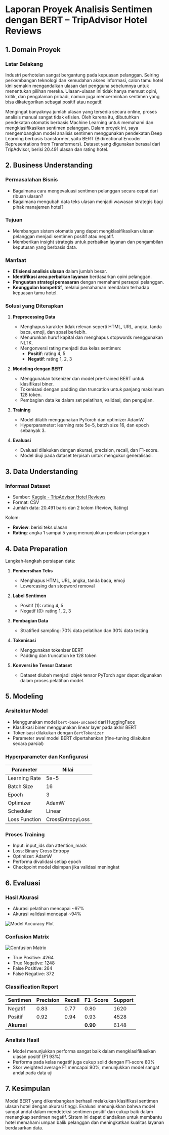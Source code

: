 # Laporan Proyek Analisis Sentimen dengan BERT – TripAdvisor Hotel Reviews

## 1. Domain Proyek

### Latar Belakang

Industri perhotelan sangat bergantung pada kepuasan pelanggan. Seiring perkembangan teknologi dan kemudahan akses informasi, calon tamu hotel kini semakin mengandalkan ulasan dari pengguna sebelumnya untuk menentukan pilihan mereka. Ulasan-ulasan ini tidak hanya memuat opini, kritik, dan pengalaman pribadi, namun juga mencerminkan sentimen yang bisa dikategorikan sebagai positif atau negatif.

Mengingat banyaknya jumlah ulasan yang tersedia secara online, proses analisis manual sangat tidak efisien. Oleh karena itu, dibutuhkan pendekatan otomatis berbasis Machine Learning untuk memahami dan mengklasifikasikan sentimen pelanggan. Dalam proyek ini, saya mengembangkan model analisis sentimen menggunakan pendekatan Deep Learning berbasis transformer, yaitu BERT (Bidirectional Encoder Representations from Transformers). Dataset yang digunakan berasal dari TripAdvisor, berisi 20.491 ulasan dan rating hotel.

## 2. Business Understanding

### Permasalahan Bisnis

- Bagaimana cara mengevaluasi sentimen pelanggan secara cepat dari ribuan ulasan?
- Bagaimana mengubah data teks ulasan menjadi wawasan strategis bagi pihak manajemen hotel?

### Tujuan

- Membangun sistem otomatis yang dapat mengklasifikasikan ulasan pelanggan menjadi sentimen positif atau negatif.
- Memberikan insight strategis untuk perbaikan layanan dan pengambilan keputusan yang berbasis data.

### Manfaat

- **Efisiensi analisis ulasan** dalam jumlah besar.
- **Identifikasi area perbaikan layanan** berdasarkan opini pelanggan.
- **Penguatan strategi pemasaran** dengan memahami persepsi pelanggan.
- **Keunggulan kompetitif**, melalui pemahaman mendalam terhadap kepuasan tamu hotel.

### Solusi yang Diterapkan

1. **Preprocessing Data**  
   - Menghapus karakter tidak relevan seperti HTML, URL, angka, tanda baca, emoji, dan spasi berlebih.  
   - Menurunkan huruf kapital dan menghapus stopwords menggunakan NLTK.  
   - Mengonversi rating menjadi dua kelas sentimen:  
     - **Positif**: rating 4, 5  
     - **Negatif**: rating 1, 2, 3

2. **Modeling dengan BERT**  
   - Menggunakan tokenizer dan model pre-trained BERT untuk klasifikasi biner.  
   - Tokenisasi dengan padding dan truncation untuk panjang maksimum 128 token.  
   - Pembagian data ke dalam set pelatihan, validasi, dan pengujian.

3. **Training**  
   - Model dilatih menggunakan PyTorch dan optimizer AdamW.  
   - Hyperparameter: learning rate 5e-5, batch size 16, dan epoch sebanyak 3.

4. **Evaluasi**  
   - Evaluasi dilakukan dengan akurasi, precision, recall, dan F1-score.  
   - Model diuji pada dataset terpisah untuk mengukur generalisasi.

## 3. Data Understanding

### Informasi Dataset

- Sumber: [Kaggle - TripAdvisor Hotel Reviews](https://www.kaggle.com/datasets/andrewmvd/trip-advisor-hotel-reviews)  
- Format: CSV  
- Jumlah data: 20.491 baris dan 2 kolom (Review, Rating)

Kolom:
- **Review**: berisi teks ulasan
- **Rating**: angka 1 sampai 5 yang menunjukkan penilaian pelanggan

## 4. Data Preparation

Langkah-langkah persiapan data:

1. **Pembersihan Teks**  
   - Menghapus HTML, URL, angka, tanda baca, emoji  
   - Lowercasing dan stopword removal

2. **Label Sentimen**  
   - Positif (1): rating 4, 5  
   - Negatif (0): rating 1, 2, 3

3. **Pembagian Data**  
   - Stratified sampling: 70% data pelatihan dan 30% data testing

4. **Tokenisasi**  
   - Menggunakan tokenizer BERT  
   - Padding dan truncation ke 128 token

5. **Konversi ke Tensor Dataset**  
   - Dataset diubah menjadi objek tensor PyTorch agar dapat digunakan dalam proses pelatihan model.

## 5. Modeling

### Arsitektur Model

- Menggunakan model `bert-base-uncased` dari HuggingFace
- Klasifikasi biner menggunakan linear layer pada akhir BERT
- Tokenisasi dilakukan dengan `BertTokenizer`
- Parameter awal model BERT dipertahankan (fine-tuning dilakukan secara parsial)

### Hyperparameter dan Konfigurasi

| Parameter        | Nilai     |
|------------------|-----------|
| Learning Rate    | 5e-5      |
| Batch Size       | 16        |
| Epoch            | 3         |
| Optimizer        | AdamW     |
| Scheduler        | Linear    |
| Loss Function    | CrossEntropyLoss  |

### Proses Training

- Input: input_ids dan attention_mask
- Loss: Binary Cross Entropy
- Optimizer: AdamW
- Performa divalidasi setiap epoch
- Checkpoint model disimpan jika validasi meningkat

## 6. Evaluasi

### Hasil Akurasi

- Akurasi pelatihan mencapai ~97%
- Akurasi validasi mencapai ~94%

![Model Accuracy Plot]()

### Confusion Matrix

![Confusion Matrix]()

- True Positive: 4264  
- True Negative: 1248  
- False Positive: 264  
- False Negative: 372

### Classification Report

| Sentimen | Precision | Recall | F1-Score | Support |
|----------|-----------|--------|----------|---------|
| Negatif  | 0.83      | 0.77   | 0.80     | 1620     |
| Positif  | 0.92      | 0.94   | 0.93     | 4528    |
| **Akurasi** |     |      | **0.90**  | 6148    |

### Analisis Hasil

- Model menunjukkan performa sangat baik dalam mengklasifikasikan ulasan positif (F1 93%)
- Performa pada kelas negatif juga cukup solid dengan F1-score 80%
- Skor weighted average F1 mencapai 90%, menunjukkan model sangat andal pada data uji

## 7. Kesimpulan

Model BERT yang dikembangkan berhasil melakukan klasifikasi sentimen ulasan hotel dengan akurasi tinggi. Evaluasi menunjukkan bahwa model sangat andal dalam mendeteksi sentimen positif dan cukup baik dalam menangkap sentimen negatif. Sistem ini dapat diandalkan untuk membantu hotel memahami umpan balik pelanggan dan meningkatkan kualitas layanan berdasarkan data.
